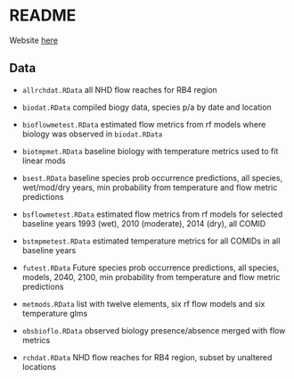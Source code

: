 # README

Website [here](https://sccwrp.shinyapps.io/flowecology/)

## Data

* `allrchdat.RData` all NHD flow reaches for RB4 region

* `biodat.RData` compiled biogy data, species p/a by date and location

* `bioflowmetest.RData` estimated flow metrics from rf models where biology was observed in `biodat.RData`

* `biotmpmet.RData` baseline biology with temperature metrics used to fit linear mods

* `bsest.RData` baseline species prob occurrence predictions, all species, wet/mod/dry years, min probability from temperature and flow metric predictions

* `bsflowmetest.RData` estimated flow metrics from rf models for selected baseline years 1993 (wet), 2010 (moderate), 2014 (dry), all COMID

* `bstmpmetest.RData` estimated temperature metrics for all COMIDs in all baseline years

* `futest.RData` Future species prob occurrence predictions, all species, models, 2040, 2100, min probability from temperature and flow metric predictions

* `metmods.RData` list with twelve elements, six rf flow models and six temperature glms

* `obsbioflo.RData` observed biology presence/absence merged with flow metrics

* `rchdat.RData` NHD flow reaches for RB4 region, subset by unaltered locations

